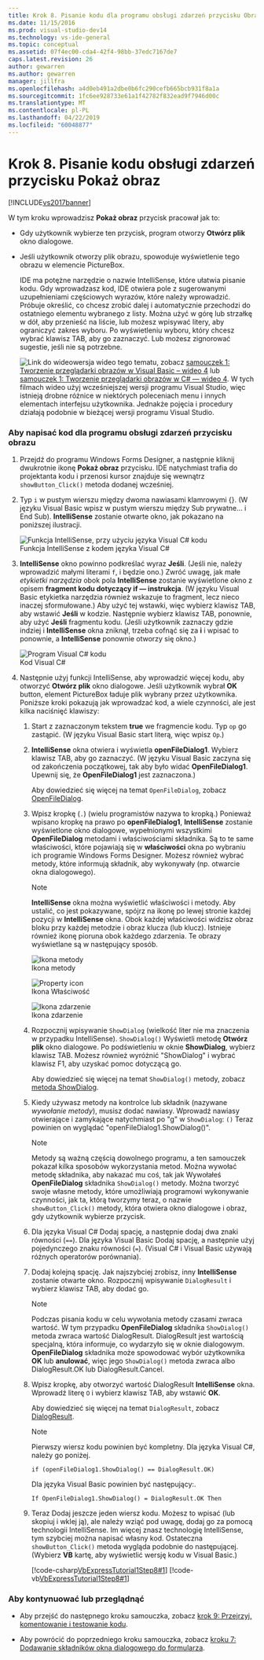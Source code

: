 ```yaml
---
title: Krok 8. Pisanie kodu dla programu obsługi zdarzeń przycisku Obraz | Dokumentacja firmy Microsoft
ms.date: 11/15/2016
ms.prod: visual-studio-dev14
ms.technology: vs-ide-general
ms.topic: conceptual
ms.assetid: 07f4ec00-cda4-42f4-98bb-37edc7167de7
caps.latest.revision: 26
author: gewarren
ms.author: gewarren
manager: jillfra
ms.openlocfilehash: a4d0eb491a2dbe0b6fc290cefb665bcb931f8a1a
ms.sourcegitcommit: 1fc6ee928733e61a1f42782f832ead9f7946d00c
ms.translationtype: MT
ms.contentlocale: pl-PL
ms.lasthandoff: 04/22/2019
ms.locfileid: "60048877"
---
```

# <a name="step-8-write-code-for-the-show-a-picture-button-event-handler"></a>Krok 8. Pisanie kodu obsługi zdarzeń przycisku Pokaż obraz
[!INCLUDE[vs2017banner](../includes/vs2017banner.md)]

W tym kroku wprowadzisz **Pokaż obraz** przycisk pracował jak to:  
  
- Gdy użytkownik wybierze ten przycisk, program otworzy **Otwórz plik** okno dialogowe.  
  
- Jeśli użytkownik otworzy plik obrazu, spowoduje wyświetlenie tego obrazu w elemencie PictureBox.  
  
  IDE ma potężne narzędzie o nazwie IntelliSense, które ułatwia pisanie kodu. Gdy wprowadzasz kod, IDE otwiera pole z sugerowanymi uzupełnieniami częściowych wyrazów, które należy wprowadzić. Próbuje określić, co chcesz zrobić dalej i automatycznie przechodzi do ostatniego elementu wybranego z listy. Można użyć w górę lub strzałkę w dół, aby przenieść na liście, lub możesz wpisywać litery, aby ograniczyć zakres wyboru. Po wyświetleniu wyboru, który chcesz wybrać klawisz TAB, aby go zaznaczyć. Lub możesz zignorować sugestie, jeśli nie są potrzebne.  
  
  ![Link do wideo](../data-tools/media/playvideo.gif "PlayVideo")wersja wideo tego tematu, zobacz [samouczek 1: Tworzenie przeglądarki obrazów w Visual Basic – wideo 4](http://go.microsoft.com/fwlink/?LinkId=205215) lub [samouczek 1: Tworzenie przeglądarki obrazów w C# — wideo 4](http://go.microsoft.com/fwlink/?LinkId=205203). W tych filmach wideo użyj wcześniejszej wersji programu Visual Studio, więc istnieją drobne różnice w niektórych poleceniach menu i innych elementach interfejsu użytkownika. Jednakże pojęcia i procedury działają podobnie w bieżącej wersji programu Visual Studio.  
  
### <a name="to-write-code-for-the-show-a-picture-button-event-handler"></a>Aby napisać kod dla programu obsługi zdarzeń przycisku obrazu  
  
1. Przejdź do programu Windows Forms Designer, a następnie kliknij dwukrotnie ikonę **Pokaż obraz** przycisku. IDE natychmiast trafia do projektanta kodu i przenosi kursor znajduje się wewnątrz `showButton_Click()` metoda dodanej wcześniej.  
  
2. Typ `i` w pustym wierszu między dwoma nawiasami klamrowymi {}. (W języku Visual Basic wpisz w pustym wierszu między Sub prywatne... i End Sub). **IntelliSense** zostanie otwarte okno, jak pokazano na poniższej ilustracji.  
  
     ![Funkcja IntelliSense, przy użyciu języka Visual C&#35; kodu](../ide/media/express-ifintellisense.png "Express_IfIntellisense")  
Funkcja IntelliSense z kodem języka Visual C#  
  
3. **IntelliSense** okno powinno podkreślać wyraz **Jeśli**. (Jeśli nie, należy wprowadzić małymi literami `f`, i będzie ono.) Zwróć uwagę, jak małe *etykietki narzędzia* obok pola **IntelliSense** zostanie wyświetlone okno z opisem **fragment kodu dotyczący if — instrukcja**. (W języku Visual Basic etykietka narzędzia również wskazuje to fragment, lecz nieco inaczej sformułowane.) Aby użyć tej wstawki, więc wybierz klawisz TAB, aby wstawić **Jeśli** w kodzie. Następnie wybierz klawisz TAB, ponownie, aby użyć **Jeśli** fragmentu kodu. (Jeśli użytkownik zaznaczy gdzie indziej i **IntelliSense** okna zniknął, trzeba cofnąć się za **i** i wpisać to ponownie, a **IntelliSense** ponownie otworzy się okno.)  
  
     ![Program Visual C&#35; kodu](../ide/media/express-highlighttrue.png "Express_HighlightTrue")  
Kod Visual C#  
  
4. Następnie użyj funkcji IntelliSense, aby wprowadzić więcej kodu, aby otworzyć **Otwórz plik** okno dialogowe. Jeśli użytkownik wybrał **OK** button, element PictureBox ładuje plik wybrany przez użytkownika. Poniższe kroki pokazują jak wprowadzać kod, a wiele czynności, ale jest kilka naciśnięć klawiszy:  
  
    1. Start z zaznaczonym tekstem **true** we fragmencie kodu. Typ `op` go zastąpić. (W języku Visual Basic start literą, więc wpisz `Op`.)  
  
    2. **IntelliSense** okna otwiera i wyświetla **openFileDialog1**. Wybierz klawisz TAB, aby go zaznaczyć. (W języku Visual Basic zaczyna się od zakończenia początkowej, tak aby było widać **OpenFileDialog1**. Upewnij się, że **OpenFileDialog1** jest zaznaczona.)  
  
         Aby dowiedzieć się więcej na temat `OpenFileDialog`, zobacz [OpenFileDialog](http://msdn.microsoft.com/library/system.windows.forms.openfiledialog.aspx).  
  
    3. Wpisz kropkę (`.`) (wielu programistów nazywa to kropką.) Ponieważ wpisano kropkę na prawo po **openFileDialog1**, **IntelliSense** zostanie wyświetlone okno dialogowe, wypełnionymi wszystkimi **OpenFileDialog** metodami i właściwościami składnika. Są to te same właściwości, które pojawiają się w **właściwości** okna po wybraniu ich programie Windows Forms Designer. Możesz również wybrać metody, które informują składnik, aby wykonywały (np. otwarcie okna dialogowego).  
  
        > [!NOTE]
        >  **IntelliSense** okna można wyświetlić właściwości i metody. Aby ustalić, co jest pokazywane, spójrz na ikonę po lewej stronie każdej pozycji w **IntelliSense** okna. Obok każdej właściwości widzisz obraz bloku przy każdej metodzie i obraz klucza (lub klucz). Istnieje również ikonę pioruna obok każdego zdarzenia. Te obrazy wyświetlane są w następujący sposób.  
  
         ![Ikona metody](../ide/media/express-iconmethod.png "Express_IconMethod")  
Ikona metody  
  
         ![Property icon](../ide/media/express-iconproperty.png "Express_IconProperty")  
Ikona Właściwość  
  
         ![Ikona zdarzenie](../ide/media/express-iconevent.png "Express_IconEvent")  
Ikona zdarzenie  
  
    4. Rozpocznij wpisywanie `ShowDialog` (wielkość liter nie ma znaczenia w przypadku IntelliSense). `ShowDialog()` Wyświetli metodę **Otwórz plik** okno dialogowe. Po podświetleniu w oknie **ShowDialog**, wybierz klawisz TAB. Możesz również wyróżnić "ShowDialog" i wybrać klawisz F1, aby uzyskać pomoc dotyczącą go.  
  
         Aby dowiedzieć się więcej na temat `ShowDialog()` metody, zobacz [metoda ShowDialog](http://msdn.microsoft.com/library/c7ykbedk.aspx).  
  
    5. Kiedy używasz metody na kontrolce lub składnik (nazywane *wywołanie metody*), musisz dodać nawiasy. Wprowadź nawiasy otwierające i zamykające natychmiast po "g" w `ShowDialog`: `()` Teraz powinien on wyglądać "openFileDialog1.ShowDialog()".  
  
        > [!NOTE]
        >  Metody są ważną częścią dowolnego programu, a ten samouczek pokazał kilka sposobów wykorzystania metod. Można wywołać metodę składnika, aby nakazać mu coś, tak jak Wywołałeś **OpenFileDialog** składnika `ShowDialog()` metody. Można tworzyć swoje własne metody, które umożliwiają programowi wykonywanie czynności, jak ta, którą tworzymy teraz, o nazwie `showButton_Click()` metody, która otwiera okno dialogowe i obraz, gdy użytkownik wybierze przycisk.  
  
    6. Dla języka Visual C# Dodaj spację, a następnie dodaj dwa znaki równości (`==`). Dla języka Visual Basic Dodaj spację, a następnie użyj pojedynczego znaku równości (`=`). (Visual C# i Visual Basic używają różnych operatorów porównania).  
  
    7. Dodaj kolejną spację. Jak najszybciej zrobisz, inny **IntelliSense** zostanie otwarte okno. Rozpocznij wpisywanie `DialogResult` i wybierz klawisz TAB, aby dodać go.  
  
        > [!NOTE]
        >  Podczas pisania kodu w celu wywołania metody czasami zwraca wartość. W tym przypadku **OpenFileDialog** składnika `ShowDialog()` metoda zwraca wartość DialogResult. DialogResult jest wartością specjalną, która informuje, co wydarzyło się w oknie dialogowym. **OpenFileDialog** składnika może spowodować wybór użytkownika **OK** lub **anulować**, więc jego `ShowDialog()` metoda zwraca albo DialogResult.OK lub DialogResult.Cancel.  
  
    8. Wpisz kropkę, aby otworzyć wartość DialogResult **IntelliSense** okna. Wprowadź literę `O` i wybierz klawisz TAB, aby wstawić **OK**.  
  
         Aby dowiedzieć się więcej na temat `DialogResult`, zobacz [DialogResult](http://msdn.microsoft.com/library/system.windows.forms.dialogresult.aspx).  
  
        > [!NOTE]
        >  Pierwszy wiersz kodu powinien być kompletny. Dla języka Visual C#, należy go poniżej.  
        >   
        >  `if (openFileDialog1.ShowDialog() == DialogResult.OK)`  
        >   
        >  Dla języka Visual Basic powinien być następujący:.  
        >   
        >  `If OpenFileDialog1.ShowDialog() = DialogResult.OK Then`  
  
    9. Teraz Dodaj jeszcze jeden wiersz kodu. Możesz to wpisać (lub skopiuj i wklej ją), ale należy wziąć pod uwagę, dodaj go za pomocą technologii IntelliSense. Im więcej znasz technologię IntelliSense, tym szybciej można napisać własny kod. Ostateczna `showButton_Click()` metoda wygląda podobnie do następującej. (Wybierz **VB** kartę, aby wyświetlić wersję kodu w Visual Basic.)  
  
         [!code-csharp[VbExpressTutorial1Step8#1](../snippets/csharp/VS_Snippets_VBCSharp/vbexpresstutorial1step8/cs/form1.cs#1)]
         [!code-vb[VbExpressTutorial1Step8#1](../snippets/visualbasic/VS_Snippets_VBCSharp/vbexpresstutorial1step8/vb/form1.vb#1)]  
  
### <a name="to-continue-or-review"></a>Aby kontynuować lub przeglądnąć  
  
- Aby przejść do następnego kroku samouczka, zobacz [krok 9: Przejrzyj, komentowanie i testowanie kodu](../ide/step-9-review-comment-and-test-your-code.md).  
  
- Aby powrócić do poprzedniego kroku samouczka, zobacz [kroku 7: Dodawanie składników okna dialogowego do formularza](../ide/step-7-add-dialog-components-to-your-form.md).
